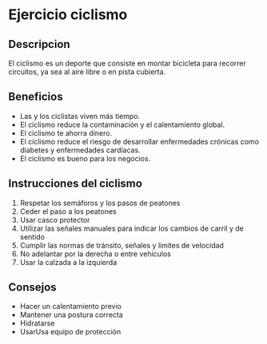 # Ejercicio ciclismo

## Descripcion
El ciclismo es un deporte que consiste en montar bicicleta para recorrer circuitos, ya sea al aire libre o en pista cubierta. 

## Beneficios
- Las y los ciclistas viven más tiempo. 
- El ciclismo reduce la contaminación y el calentamiento global. 
- El ciclismo te ahorra dinero.
- El ciclismo reduce el riesgo de desarrollar enfermedades crónicas como diabetes y enfermedades cardíacas. 
- El ciclismo es bueno para los negocios.

## Instrucciones del ciclismo
1. Respetar los semáforos y los pasos de peatones
2. Ceder el paso a los peatones
3. Usar casco protector
4. Utilizar las señales manuales para indicar los cambios de carril y de sentido
5. Cumplir las normas de tránsito, señales y límites de velocidad
6. No adelantar por la derecha o entre vehículos
7. Usar la calzada a la izquierda

## Consejos
- Hacer un calentamiento previo
- Mantener una postura correcta
- Hidratarse
- UsarUsa equipo de protección
